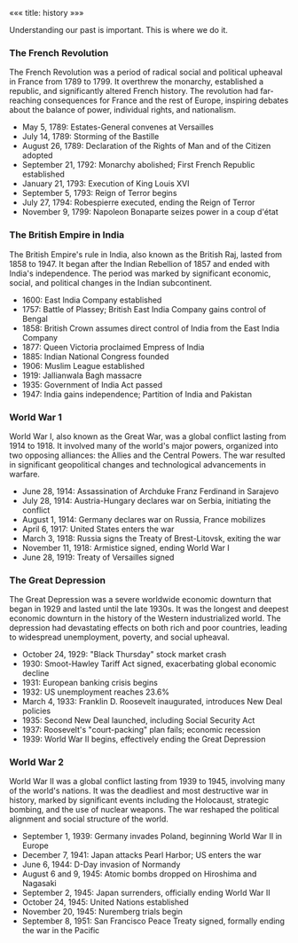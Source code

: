 «««
title: history
»»»

Understanding our past is important. This is where we do it.

### The French Revolution

The French Revolution was a period of radical social and political upheaval in France from 1789 to 1799. It overthrew the monarchy, established a republic, and significantly altered French history. The revolution had far-reaching consequences for France and the rest of Europe, inspiring debates about the balance of power, individual rights, and nationalism.

- May 5, 1789: Estates-General convenes at Versailles
- July 14, 1789: Storming of the Bastille
- August 26, 1789: Declaration of the Rights of Man and of the Citizen adopted
- September 21, 1792: Monarchy abolished; First French Republic established
- January 21, 1793: Execution of King Louis XVI
- September 5, 1793: Reign of Terror begins
- July 27, 1794: Robespierre executed, ending the Reign of Terror
- November 9, 1799: Napoleon Bonaparte seizes power in a coup d'état

### The British Empire in India

The British Empire's rule in India, also known as the British Raj, lasted from 1858 to 1947. It began after the Indian Rebellion of 1857 and ended with India's independence. The period was marked by significant economic, social, and political changes in the Indian subcontinent.

- 1600: East India Company established
- 1757: Battle of Plassey; British East India Company gains control of Bengal
- 1858: British Crown assumes direct control of India from the East India Company
- 1877: Queen Victoria proclaimed Empress of India
- 1885: Indian National Congress founded
- 1906: Muslim League established
- 1919: Jallianwala Bagh massacre
- 1935: Government of India Act passed
- 1947: India gains independence; Partition of India and Pakistan

### World War 1

World War I, also known as the Great War, was a global conflict lasting from 1914 to 1918. It involved many of the world's major powers, organized into two opposing alliances: the Allies and the Central Powers. The war resulted in significant geopolitical changes and technological advancements in warfare.

- June 28, 1914: Assassination of Archduke Franz Ferdinand in Sarajevo
- July 28, 1914: Austria-Hungary declares war on Serbia, initiating the conflict
- August 1, 1914: Germany declares war on Russia, France mobilizes
- April 6, 1917: United States enters the war
- March 3, 1918: Russia signs the Treaty of Brest-Litovsk, exiting the war
- November 11, 1918: Armistice signed, ending World War I
- June 28, 1919: Treaty of Versailles signed

### The Great Depression

The Great Depression was a severe worldwide economic downturn that began in 1929 and lasted until the late 1930s. It was the longest and deepest economic downturn in the history of the Western industrialized world. The depression had devastating effects on both rich and poor countries, leading to widespread unemployment, poverty, and social upheaval.

- October 24, 1929: "Black Thursday" stock market crash
- 1930: Smoot-Hawley Tariff Act signed, exacerbating global economic decline
- 1931: European banking crisis begins
- 1932: US unemployment reaches 23.6%
- March 4, 1933: Franklin D. Roosevelt inaugurated, introduces New Deal policies
- 1935: Second New Deal launched, including Social Security Act
- 1937: Roosevelt's "court-packing" plan fails; economic recession
- 1939: World War II begins, effectively ending the Great Depression

### World War 2

World War II was a global conflict lasting from 1939 to 1945, involving many of the world's nations. It was the deadliest and most destructive war in history, marked by significant events including the Holocaust, strategic bombing, and the use of nuclear weapons. The war reshaped the political alignment and social structure of the world.

- September 1, 1939: Germany invades Poland, beginning World War II in Europe
- December 7, 1941: Japan attacks Pearl Harbor; US enters the war
- June 6, 1944: D-Day invasion of Normandy
- August 6 and 9, 1945: Atomic bombs dropped on Hiroshima and Nagasaki
- September 2, 1945: Japan surrenders, officially ending World War II
- October 24, 1945: United Nations established
- November 20, 1945: Nuremberg trials begin
- September 8, 1951: San Francisco Peace Treaty signed, formally ending the war in the Pacific

